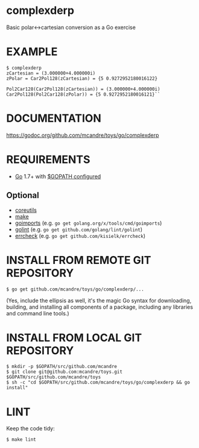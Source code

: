 # complexderp

Basic polar<->cartesian conversion as a Go exercise

# EXAMPLE

```
$ complexderp
zCartesian = (3.000000+4.000000i)
zPolar = Car2Pol128(zCartesian) = {5 0.9272952180016122}

Pol2Car128(Car2Pol128(zCartesian)) = (3.000000+4.000000i)
Car2Pol128(Pol2Car128(zPolar)) = {5 0.9272952180016121}``
```

# DOCUMENTATION

https://godoc.org/github.com/mcandre/toys/go/complexderp

# REQUIREMENTS

* [Go](https://golang.org) 1.7+ with [$GOPATH configured](https://gist.github.com/mcandre/ef73fb77a825bd153b7836ddbd9a6ddc)

## Optional

* [coreutils](https://www.gnu.org/software/coreutils/coreutils.html)
* [make](https://www.gnu.org/software/make/)
* [goimports](https://godoc.org/golang.org/x/tools/cmd/goimports) (e.g. `go get golang.org/x/tools/cmd/goimports`)
* [golint](https://github.com/golang/lint) (e.g. `go get github.com/golang/lint/golint`)
* [errcheck](https://github.com/kisielk/errcheck) (e.g. `go get github.com/kisielk/errcheck`)

# INSTALL FROM REMOTE GIT REPOSITORY

```
$ go get github.com/mcandre/toys/go/complexderp/...
```

(Yes, include the ellipsis as well, it's the magic Go syntax for downloading, building, and installing all components of a package, including any libraries and command line tools.)

# INSTALL FROM LOCAL GIT REPOSITORY

```
$ mkdir -p $GOPATH/src/github.com/mcandre
$ git clone git@github.com:mcandre/toys.git $GOPATH/src/github.com/mcandre/toys
$ sh -c "cd $GOPATH/src/github.com/mcandre/toys/go/complexderp && go install"
```

# LINT

Keep the code tidy:

```
$ make lint
```
